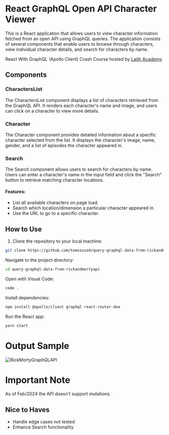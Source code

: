 # React GraphQL Open API Character Viewer

This is a React application that allows users to view character information fetched from an open API using GraphQL queries. The application consists of several components that enable users to browse through characters, view individual character details, and search for characters by name.

React With GraphQL (Apollo Client) Crash Course hosted by [Laith Academy](https://www.youtube.com/watch?v=gAbIQx26wSI)

## Components

### CharactersList
The CharactersList component displays a list of characters retrieved from the GraphQL API. It renders each character's name and image, and users can click on a character to view more details.

### Character
The Character component provides detailed information about a specific character selected from the list. It displays the character's image, name, gender, and a list of episodes the character appeared in.

### Search
The Search component allows users to search for characters by name. Users can enter a character's name in the input field and click the "Search" button to retrieve matching character locations.

#### Features:
- List all available characters on page load.
- Search which location/dimension a particular character appeared in.
- Use the URL to go to a specific character.

## How to Use

1. Clone the repository to your local machine: 

```bash
git clone https://github.com/tomsouza4/query-graphql-data-from-rickandmortyapi.git
```

Navigate to the project directory:
```sh 
cd query-graphql-data-from-rickandmortyapi
```

Open with Visual Code:
```sh 
code .
```

Install dependencies:
```sh 
npm install @apollo/client graphql react-router-dom
```

Run the React app:
```sh
yarn start
```

# Output Sample
![RickMortyGraphQLAPI](https://github.com/tomsouza4/query-graphql-data-from-rickandmortyapi/assets/11336182/9f706d4c-0d0a-4114-94f1-052dd65a37c2)



# Important Note
As of Feb/2024 the API doesn't support mutations.

## Nice to Haves
- Handle edge cases not tested
- Enhance Search functionality
